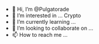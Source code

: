 - 👋 Hi, I’m @Pulgatorade
- 👀 I’m interested in ... Crypto
- 🌱 I’m currently learning ...
- 💞️ I’m looking to collaborate on ...
- 📫 How to reach me ...

<!---
Pulgatorade/Pulgatorade is a ✨ special ✨ repository because its `README.md` (this file) appears on your GitHub profile.
You can click the Preview link to take a look at your changes.
--->
